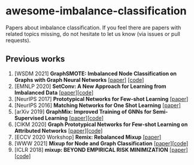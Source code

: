 # awesome-imbalance-classification
Papers about imbalance classification.
If you feel there are papers with related topics missing, do not hesitate to let us know (via issues or pull requests).

## Previous works
1. [WSDM 2021] **GraphSMOTE: Imbalanced Node Classification on Graphs with Graph Neural Networks** [[paper]](https://dl.acm.org/doi/pdf/10.1145/3437963.3441720) [[code]](https://github.com/TianxiangZhao/GraphSmote)
2. [EMNLP 2020] **SetConv: A New Approach for Learning from Imbalanced Data** [[paper]](https://www.aclweb.org/anthology/2020.emnlp-main.98/)[[code]](https://github.com/AlenUbuntu/SetConv)
3. [NeurIPS 2017] **Prototypical Networks for Few-shot Learning** [[paper]](https://papers.nips.cc/paper/2017/file/cb8da6767461f2812ae4290eac7cbc42-Paper.pdf)
4. [NeurIPS 2016] **Matching Networks for One Shot Learning** [[paper]](https://arxiv.org/pdf/1606.04080.pdf)
5. [arXiv 2019] **GraphMix: Improved Training of GNNs for Semi-Supervised Learning** [[paper]](https://arxiv.org/abs/1909.11715)[[code]](https://github.com/vikasverma1077/GraphMix)
6. [CIKM 2020] **Graph Prototypical Networks for Few-shot Learning on Attributed Networks** [[paper]](https://arxiv.org/abs/2006.12739)[[code]](https://github.com/kaize0409/GPN_Few-shot)
7. [ECCV 2020 Workshop] **Remix: Rebalanced Mixup** [[paper]](https://arxiv.org/abs/2007.03943)
8. [WWW 2021] **Mixup for Node and Graph Classification** [[paper]](https://wangywust.github.io/Paper/2021mix.pdf)[[code]](https://github.com/vanoracai/MixupForGraph)
9. [ICLR 2018] **mixup: BEYOND EMPIRICAL RISK MINIMIZATION** [[paper]](https://arxiv.org/pdf/1710.09412.pdf)[[code]](https://github.com/facebookresearch/mixup-cifar10)
